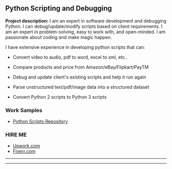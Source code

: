 ## Python Scripting and Debugging

**Project description:** 
I am an expert in software development and debugging Python. I can debug/update/modify scripts based on client requirements. I am an expert in problem-solving, easy to work with, and open-minded. I am passionate about coding and make magic happen.


I have extensive experience in developing python scripts that can:

  - Convert video to audio, pdf to word, excel to xml, etc..

  - Compare products and price from Amazon/eBay/Flipkart/PayTM
  
  - Debug and update client's existing scripts and help it run again

  - Parse unstructured text/pdf/image data into a structured dataset

  - Convert Python 2 scripts to Python 3 scripts
  

### Work Samples

  - <a href="https://github.com/kowshika-n/Python-Scrapers" target="_blank">Python Scripts Repository</a>



### HIRE ME

 - [Upwork.com](https://www.upwork.com/o/profiles/users/~01839791ddb1ede3fa/?s=1110580748627726336)
 - [Fiverr.com](https://www.fiverr.com/share/1Exwvk)
 
---

---